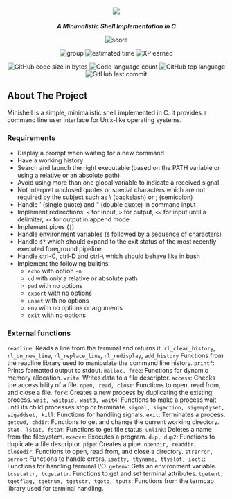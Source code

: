 <h1 align="center">
	<img src="https://github.com/lkilpela/42-project-badges/blob/main/badges/minishelle.png" />

</h1>

<p align="center">
	<b><i>A Minimalistic Shell Implementation in C</i></b><br>
</p>

<p align="center">
    <img alt="score" src="https://img.shields.io/badge/score-0%2F100-brightgreen" />
<p align="center">
    <img alt="group" src="https://img.shields.io/badge/group-yellow" />
    <img alt="estimated time" src="https://img.shields.io/badge/estimation-210%20hours-blue" />
    <img alt="XP earned" src="https://img.shields.io/badge/XP-2814-orange" />
<p align="center">
	<img alt="GitHub code size in bytes" src="https://img.shields.io/github/languages/code-size/lkilpela/pipex?color=lightblue" />
	<img alt="Code language count" src="https://img.shields.io/github/languages/count/lkilpela/philosophers?color=yellow" />
	<img alt="GitHub top language" src="https://img.shields.io/github/languages/top/lkilpela/philosophers?color=blue" />
	<img alt="GitHub last commit" src="https://img.shields.io/github/last-commit/lkilpela/philosophers?color=green" />
</p>

## About The Project

Minishell is a simple, minimalistic shell implemented in C. It provides a command line user interface for Unix-like operating systems.

### Requirements
- Display a prompt when waiting for a new command
- Have a working history
- Search and launch the right executable (based on the PATH variable or using a relative or an absolute path)
- Avoid using more than one global variable to indicate a received signal
- Not interpret unclosed quotes or special characters which are not required by the subject such as \ (backslash) or ; (semicolon)
- Handle ’ (single quote) and " (double quote) in command input
- Implement redirections: `<` for input, `>` for output, `<<` for input until a delimiter, `>>` for output in append mode
- Implement pipes (`|`)
- Handle environment variables (`$` followed by a sequence of characters)
- Handle `$?` which should expand to the exit status of the most recently executed foreground pipeline
- Handle ctrl-C, ctrl-D and ctrl-\ which should behave like in bash
- Implement the following builtins: 
    - `echo` with option `-n`
    - `cd` with only a relative or absolute path
    - `pwd` with no options
    - `export` with no options
    - `unset` with no options
    - `env` with no options or arguments
    - `exit` with no options

### External functions

`readline`: Reads a line from the terminal and returns it.
`rl_clear_history`, `rl_on_new_line`, `rl_replace_line`, `rl_redisplay`, `add_history` Functions from the readline library used to manipulate the command line history.
`printf`: Prints formatted output to stdout.
`malloc, free`: Functions for dynamic memory allocation.
`write`: Writes data to a file descriptor.
`access`: Checks the accessibility of a file.
`open, read, close`: Functions to open, read from, and close a file.
`fork`: Creates a new process by duplicating the existing process.
`wait, waitpid, wait3, wait4`: Functions to make a process wait until its child processes stop or terminate.
`signal, sigaction, sigemptyset, sigaddset, kill`: Functions for handling signals.
`exit`: Terminates a process.
`getcwd, chdir`: Functions to get and change the current working directory.
`stat, lstat, fstat`: Functions to get file status.
`unlink`: Deletes a name from the filesystem.
`execve`: Executes a program.
`dup, dup2`: Functions to duplicate a file descriptor.
`pipe`: Creates a pipe.
`opendir, readdir, closedir`: Functions to open, read from, and close a directory.
`strerror, perror`: Functions to handle errors.
`isatty, ttyname, ttyslot, ioctl`: Functions for handling terminal I/O.
`getenv`: Gets an environment variable.
`tcsetattr, tcgetattr`: Functions to get and set terminal attributes.
`tgetent, tgetflag, tgetnum, tgetstr, tgoto, tputs`: Functions from the termcap library used for terminal handling.
